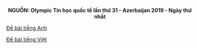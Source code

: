 **<center>NGUỒN: Olympic Tin học quốc tế lần thứ 31 - Azerbaijan 2019 - Ngày thứ nhất</center>**

[Đề bài tiếng Anh](/statements/1531/rect_EN.pdf)

[Đề bài tiếng Việt](/statements/1531/rect_VNM.pdf)